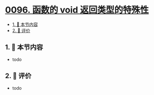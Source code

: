 # [0096. 函数的 void 返回类型的特殊性](https://github.com/tnotesjs/TNotes.typescript/tree/main/notes/0096.%20%E5%87%BD%E6%95%B0%E7%9A%84%20void%20%E8%BF%94%E5%9B%9E%E7%B1%BB%E5%9E%8B%E7%9A%84%E7%89%B9%E6%AE%8A%E6%80%A7)

<!-- region:toc -->

- [1. 🎯 本节内容](#1--本节内容)
- [2. 🫧 评价](#2--评价)

<!-- endregion:toc -->

## 1. 🎯 本节内容

- todo

## 2. 🫧 评价

- todo
